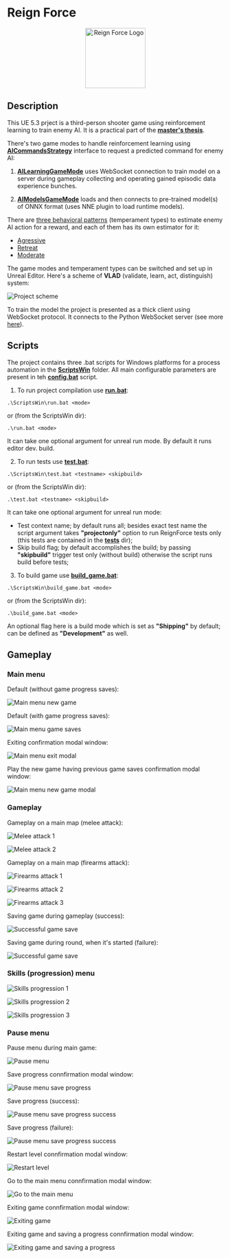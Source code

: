 # Reign Force

<p align="center">
  <a href="https://github.com/andrew1407/ReignForce/releases">
    <img src="./Doc/Resources/Icons/icon.ico" width="140" alt="Reign Force Logo" />
  </a>
</p>

## Description

This UE 5.3 prject is a third-person shooter game using reinforcement learning to train enemy AI. It is a practical part of the **[master's thesis](https://ela.kpi.ua/items/944163bd-9528-4faf-b506-f0f11145addc)**.

There's two game modes to handle reinforcement learning using **[AICommandsStrategy](./Source/ReignForce/Public/ReinforcementLearning/Interfaces/AICommandsStrategy.h)** interface to request a predicted command for enemy AI:

1. **[AILearningGameMode](./Source/ReignForce/Public/GameModes/AILearningGameMode.h)** uses WebSocket connection to train model on a server during gameplay collecting and operating gained episodic data experience bunches.

2. **[AIModelsGameMode](./Source/ReignForce/Public/GameModes/AIModelsGameMode.h)** loads and then connects to pre-trained model(s) of ONNX format (uses NNE plugin to load runtime models).

There are [three behavioral patterns](./Source/ReignForce/Public/ReinforcementLearning/TemperamentType.h) (temperament types) to estimate enemy AI action for a reward, and each of them has its own estimator for it:

- [Agressive](./Source/ReignForce/Private//ReinforcementLearning/RewardEstimators/RewardEstimatorAgressive.cpp)
- [Retreat](./Source/ReignForce/Private//ReinforcementLearning/RewardEstimators/RewardEstimatorRetreat.cpp)
- [Moderate](./Source/ReignForce/Private//ReinforcementLearning/RewardEstimators/RewardEstimatorModerate.cpp)

The game modes and temperament types can be switched and set up in Unreal Editor. Here's a scheme of **VLAD** (validate, learn, act, distinguish) system:

![Project scheme](./Doc/Resources/project-components.png)

To train the model the project is presented as a thick client using WebSocket protocol. It connects to the Python WebSocket server (see more [here](./TrainingServer/)).

## Scripts

The project contains three .bat scripts for Windows platforms for a process automation in the **[ScriptsWin](./ScriptsWin)** folder. All main configurable parameters are present in teh **[config.bat](./ScriptsWin/config.bat)** script.

1. To run project compilation use **[run.bat](./ScriptsWin/run.bat)**:

```batch
.\ScriptsWin\run.bat <mode>
```

or (from the ScriptsWin dir):

```batch
.\run.bat <mode>
```

It can take one optional argument for unreal run mode. By default it runs editor dev. build.

2. To run tests use **[test.bat](./ScriptsWin/test.bat)**:

```batch
.\ScriptsWin\test.bat <testname> <skipbuild>
```

or (from the ScriptsWin dir):

```batch
.\test.bat <testname> <skipbuild>
```

It can take one optional argument for unreal run mode:
+ Test context name; by default runs all; besides exact test name the script argument takes **"projectonly"** option to run ReignForce tests only (this tests are contained in the **[tests](./Source/ReignForce/Private/Tests/)** dir);
+ Skip build flag; by default accomplishes the build; by passing **"skipbuild"** trigger test only (without build) otherwise the script runs build before tests; 

3. To build game use **[build_game.bat](./ScriptsWin/build_game.bat)**:

```batch
.\ScriptsWin\build_game.bat <mode>
```

or (from the ScriptsWin dir):

```batch
.\build_game.bat <mode>
```

An optional flag here is a build mode which is set as **"Shipping"** by default; can be defined as **"Development"** as well.

## Gameplay

### Main menu

Default (without game progress saves):

![Main menu new game](./Doc/Resources/Gameplay/main-menu-1.png)

Default (with game progress saves):

![Main menu game saves](./Doc/Resources/Gameplay/main-menu-2.png)

Exiting confirmation modal window:

![Main menu exit modal](./Doc/Resources/Gameplay/main-menu-exit.png)

Play the new game having previous game saves confirmation modal window:

![Main menu new game modal](./Doc/Resources/Gameplay/main-menu-new-game.png)

### Gameplay

Gameplay on a main map (melee attack):

![Melee attack 1](./Doc/Resources/Gameplay/attack-melee-1.png)

![Melee attack 2](./Doc/Resources/Gameplay/attack-melee-2.png)

Gameplay on a main map (firearms attack):

![Firearms attack 1](./Doc/Resources/Gameplay/attack-firearms-1.png)

![Firearms attack 2](./Doc/Resources/Gameplay/attack-firearms-2.png)

![Firearms attack 3](./Doc/Resources/Gameplay/attack-firearms-3.png)

Saving game during gameplay (success):

![Successful game save](./Doc/Resources/Gameplay/gameplay-save-success.png)

Saving game during round, when it's started (failure):

![Successful game save](./Doc/Resources/Gameplay/gameplay-save-during-round.png)

### Skills (progression) menu

![Skills progression 1](./Doc/Resources/Gameplay/skills-1.png)

![Skills progression 2](./Doc/Resources/Gameplay/skills-2.png)

![Skills progression 3](./Doc/Resources/Gameplay/skills-3.png)

### Pause menu

Pause menu during main game:

![Pause menu](./Doc/Resources/Gameplay/pause-menu.png)

Save progress connfirmation modal window:

![Pause menu save progress](./Doc/Resources/Gameplay/pause-menu-save.png)

Save progress (success):

![Pause menu save progress success](./Doc/Resources/Gameplay/pause-menu-save-success.png)

Save progress (failure):

![Pause menu save progress success](./Doc/Resources/Gameplay/pause-menu-save-failure.png)

Restart level connfirmation modal window:

![Restart level](./Doc/Resources/Gameplay/pause-menu-restart.png)

Go to the main menu connfirmation modal window:

![Go to the main menu](./Doc/Resources/Gameplay/pause-menu-go-to-main.png)

Exiting game connfirmation modal window:

![Exiting game](./Doc/Resources/Gameplay/pause-menu-exit.png)

Exiting game and saving a progress connfirmation modal window:

![Exiting game and saving a progress](./Doc/Resources/Gameplay/pause-menu-save-exit.png)
